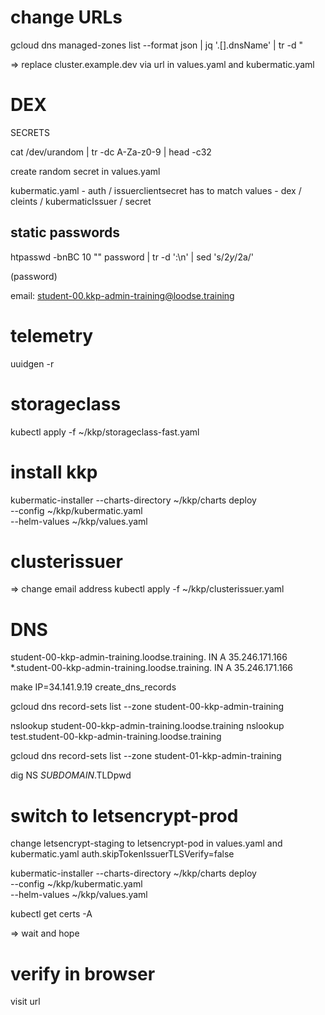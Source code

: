 
# change URLs

gcloud dns managed-zones list --format json | jq '.[].dnsName' | tr -d \"
<!-- TODO remove last dot -->

=> replace cluster.example.dev via url in values.yaml and kubermatic.yaml

# DEX

SECRETS 

cat /dev/urandom | tr -dc A-Za-z0-9 | head -c32

create random secret in values.yaml

kubermatic.yaml - auth / issuerclientsecret 
has to match
values - dex / cleints / kubermaticIssuer / secret

## static passwords

htpasswd -bnBC 10 "" password | tr -d ':\n' | sed 's/$2y/$2a/'

(password)

email: student-00.kkp-admin-training@loodse.training

# telemetry

uuidgen -r

# storageclass

kubectl apply -f ~/kkp/storageclass-fast.yaml

# install kkp

kubermatic-installer --charts-directory ~/kkp/charts deploy \
    --config ~/kkp/kubermatic.yaml \
    --helm-values ~/kkp/values.yaml

# clusterissuer
=> change email address
kubectl apply -f ~/kkp/clusterissuer.yaml

# DNS
student-00-kkp-admin-training.loodse.training.      IN  A  35.246.171.166
*.student-00-kkp-admin-training.loodse.training.    IN  A  35.246.171.166

make IP=34.141.9.19 create_dns_records

gcloud dns record-sets list --zone student-00-kkp-admin-training
<!-- TODO student-00 is not true for students -->
nslookup student-00-kkp-admin-training.loodse.training
nslookup test.student-00-kkp-admin-training.loodse.training

gcloud dns record-sets list --zone student-01-kkp-admin-training

dig NS $SUBDOMAIN.$TLDpwd

# switch to letsencrypt-prod

change letsencrypt-staging to letsencrypt-pod in values.yaml and kubermatic.yaml
auth.skipTokenIssuerTLSVerify=false

kubermatic-installer --charts-directory ~/kkp/charts deploy \
    --config ~/kkp/kubermatic.yaml \
    --helm-values ~/kkp/values.yaml     

kubectl get certs -A

=> wait and hope

# verify in browser

visit url

